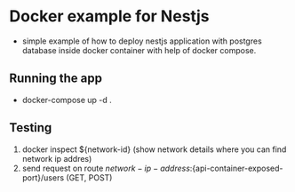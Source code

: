 # Docker example for Nestjs

 - simple example of how to deploy nestjs application with postgres database inside docker container with help of docker compose.

## Running the app

 - docker-compose up -d .

## Testing
 1. docker inspect ${network-id} (show network details where you can find network ip addres)
 2. send request on route ${network-ip-address}:${api-container-exposed-port}/users (GET, POST)
 
